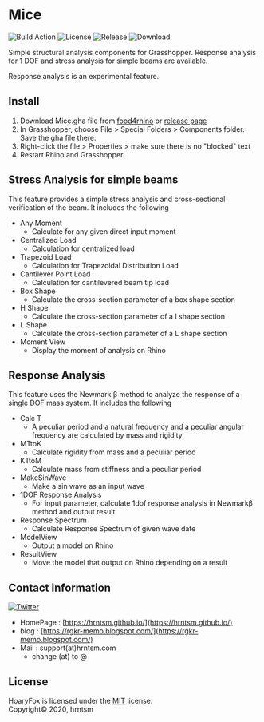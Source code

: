 ﻿# Mice

![Build Action](https://github.com/hrntsm/Mice/workflows/Build%20Grasshopper%20Plugin/badge.svg)
![License](https://img.shields.io/github/license/hrntsm/Mice)
![Release](https://img.shields.io/github/v/release/hrntsm/Mice)
![Download](https://img.shields.io/github/downloads/hrntsm/Mice/total)

Simple structural analysis components for Grasshopper. Response analysis for 1 DOF and stress analysis for simple beams are available.

Response analysis is an experimental feature.

## Install

1. Download Mice.gha file from [food4rhino](https://www.food4rhino.com/app/Mice) or [release page](https://github.com/hrntsm/Mice/releases)
2. In Grasshopper, choose File > Special Folders > Components folder. Save the gha file there.  
3. Right-click the file > Properties > make sure there is no "blocked" text
4. Restart Rhino and Grasshopper

## Stress Analysis for simple beams

This feature provides a simple stress analysis and cross-sectional verification of the beam. It includes the following

+ Any Moment
  + Calculate for any given direct input moment
+ Centralized Load
  + Calculation for centralized load
+ Trapezoid Load
  + Calculation for Trapezoidal Distribution Load
+ Cantilever Point Load
  + Calculation for cantilevered beam tip load
+ Box Shape
  + Calculate the cross-section parameter of a box shape section
+ H Shape
  + Calculate the cross-section parameter of a I shape section
+ L Shape
  + Calculate the cross-section parameter of a L shape section
+ Moment View
  + Display the moment of analysis on Rhino

## Response Analysis

This feature uses the Newmark β method to analyze the response of a single DOF mass system. It includes the following

+ Calc T
  + A peculiar period and a natural frequency and a peculiar angular frequency are calculated by mass and rigidity
+ MTtoK  
  + Calculate rigidity from mass and a peculiar period  
+ KTtoM  
  + Calculate mass from stiffness and a peculiar period  
+ MakeSinWave  
  + Make a sin wave as an input wave  
+ 1DOF Response Analysis 
  + For input parameter, calculate 1dof response analysis in Newmarkβ method and output result  
+ Response Spectrum
  + Calculate Response Spectrum of given wave date
+ ModelView  
  + Output a model on Rhino  
+ ResultView
  + Move the model that output on Rhino depending on a result  

## Contact information

[![Twitter](https://img.shields.io/twitter/follow/hiron_rgkr?style=social)](https://twitter.com/hiron_rgkr)
+ HomePage : [https://hrntsm.github.io/](https://hrntsm.github.io/)
+ blog : [https://rgkr-memo.blogspot.com/](https://rgkr-memo.blogspot.com/)
+ Mail : support(at)hrntsm.com
  + change (at) to @
  
## License

HoaryFox is licensed under the [MIT](https://github.com/hrntsm/Mice/blob/master/LICENSE) license.  
Copyright© 2020, hrntsm
